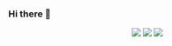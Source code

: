 ### Hi there 👋

<p align="center">
	<img src="https://github-readme-stats.vercel.app/api?username=formidablae&show_icons=true&include_all_commits=true&count_private=true&hide_border=true&theme=dark" />
	<img src="https://github-readme-streak-stats.herokuapp.com/?user=formidablae&include_all_commits=true&hide_border=true&theme=dark"/>
	<img src="https://github-readme-stats.vercel.app/api/top-langs/?username=formidablae&layout=compact&langs_count=10&include_all_commits=true&hide_border=true&theme=dark">
</p>
